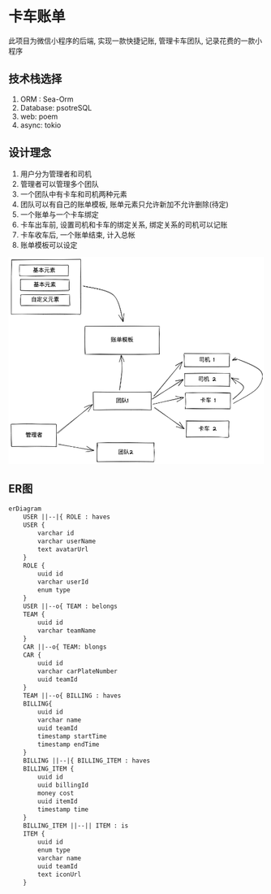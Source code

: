 # 卡车账单

此项目为微信小程序的后端, 实现一款快捷记账, 管理卡车团队, 记录花费的一款小程序

## 技术栈选择

1. ORM : Sea-Orm
2. Database: psotreSQL
3. web: poem
4. async: tokio

## 设计理念

1. 用户分为管理者和司机
2. 管理者可以管理多个团队
3. 一个团队中有卡车和司机两种元素
4. 团队可以有自己的账单模板, 账单元素只允许新加不允许删除(待定)
5. 一个账单与一个卡车绑定
6. 卡车出车前, 设置司机和卡车的绑定关系, 绑定关系的司机可以记账
7. 卡车收车后, 一个账单结束, 计入总帐
8. 账单模板可以设定

![architecture](./asserts/architecture.excalidraw.png)

## ER图

``` mermaid
erDiagram
    USER ||--|{ ROLE : haves
    USER {
        varchar id
        varchar userName
        text avatarUrl
    }
    ROLE {
        uuid id
        varchar userId
        enum type
    }
    USER ||--o{ TEAM : belongs
    TEAM {
        uuid id
        varchar teamName
    }
    CAR ||--o{ TEAM: blongs
    CAR {
        uuid id
        varchar carPlateNumber
        uuid teamId
    }
    TEAM ||--o{ BILLING : haves
    BILLING{
        uuid id
        varchar name
        uuid teamId
        timestamp startTime
        timestamp endTime
    }
    BILLING ||--|{ BILLING_ITEM : haves
    BILLING_ITEM {
        uuid id
        uuid billingId
        money cost
        uuid itemId
        timestamp time
    }
    BILLING_ITEM ||--|| ITEM : is
    ITEM {
        uuid id
        enum type
        varchar name
        uuid teamId
        text iconUrl
    }
```
